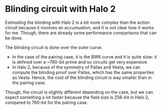 # Blinding circuit with Halo 2

Estimating the blinding with Halo 2 is a bit more complex than the action circuit because it involves an accumuation, and it is not clear how it works for me.
Though, there are already some performance comparisons that can be done.

The blinding circuit is done over the outer curve.
* In the case of the pairing case, it is the BW6 curve and it is quite slow: it is defined over a ~760-bit prime and so circuits get very expensive.
* In Halo 2, because of the symmetry of Pallas and Vesta, we can compute the blinding proof over Pallas, which has the same properties as Vesta. Hence, the cost of the blinding circuit is way smaller than in the pairing case.

Though, the circuit is slightly different depending on the case, but we can expect something a lot faster because the field size is 256-bit in Halo 2, compared to 760-bit for the pairing case.

